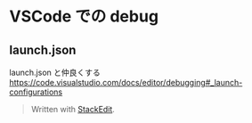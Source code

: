 # VSCode での debug

## launch.json
launch.json と仲良くする
https://code.visualstudio.com/docs/editor/debugging#_launch-configurations


> Written with [StackEdit](https://stackedit.io/).
<!--stackedit_data:
eyJoaXN0b3J5IjpbMTgzNjcyNTYyNl19
-->